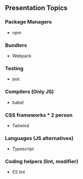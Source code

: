 ## Presentation Topics

### Package Managers

-   npm

### Bundlers

-   Webpack

### Testing

-   jest

### Compilers (Only JS)

-   babel

### CSS frameworks \* 2 person

-   Tailwind

### Languages (JS alternatives)

-   Typescript

### Coding helpers (lint, modifier)

-   ES lint
